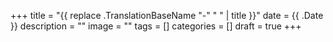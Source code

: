 +++ 
title = "{{ replace .TranslationBaseName "-" " " | title }}"
date = {{ .Date }}
description = ""
image = ""
tags = []
categories = []
draft = true
+++
